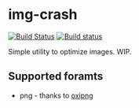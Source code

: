 # img-crash

[![Build Status](https://travis-ci.org/DoumanAsh/img-crash.svg?branch=master)](https://travis-ci.org/DoumanAsh/img-crash)
[![Build status](https://ci.appveyor.com/api/projects/status/qp4va5ub1rb3572k/branch/master?svg=true)](https://ci.appveyor.com/project/DoumanAsh/img-crash/branch/master)

Simple utility to optimize images. WIP.

## Supported foramts

* png - thanks to [oxipng](https://github.com/shssoichiro/oxipng)
